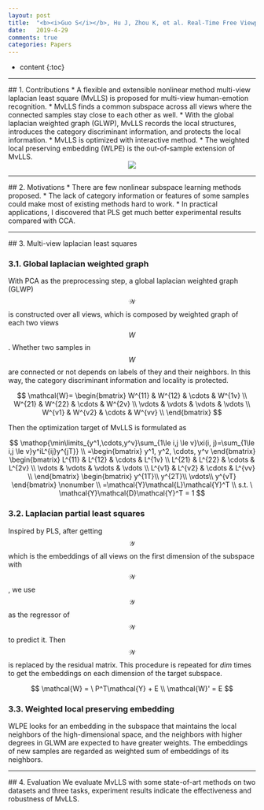 ```yaml
---
layout: post
title:  "<b><i>Guo S</i></b>, Hu J, Zhou K, et al. Real-Time Free Viewpoint Video Synthesis System Based on DIBR and A Depth Estimation Network[J]. IEEE Transactions on Multimedia, 2024.  [中科院Q1, CCF-B]"
date:   2019-4-29
comments: true
categories: Papers
---
```


* content
{:toc}

<hr>
## 1. Contributions
* A flexible and extensible nonlinear method multi-view laplacian least square (MvLLS) is proposed for multi-view human-emotion recognition. 
* MvLLS finds a common subspace across all views where the connected samples stay close to each other as well. 
* With the global laplacian weighted graph (GLWP), MvLLS records the local structures, introduces the category discriminant information, and protects the local information. 
* MvLLS is optimized with interactive method. 
* The weighted local preserving embedding (WLPE) is the out-of-sample extension of MvLLS. 

<div align="center"><img src="/images/MvLLS.png"></div> 

<hr>
## 2. Motivations
* There are few nonlinear subspace learning methods proposed. 
* The lack of category information or features of some samples could make most of existing methods hard to work. 
* In practical applications, I discovered that PLS get much better experimental results compared with CCA. 

<hr>
## 3. Multi-view laplacian least squares

### 3.1. Global laplacian weighted graph
With PCA as the preprocessing step, a global laplacian weighted graph (GLWP) $$\mathcal{W}$$ is constructed over all views, which is composed by weighted graph of each two views $$W$$. Whether two samples in $$W$$ are connected or not depends on labels of they and their neighbors. In this way, the category discriminant information and locality is protected. 

$$
\mathcal{W}=
\begin{bmatrix}
W^{11} & W^{12} & \cdots & W^{1v} \\
W^{21} & W^{22} & \cdots & W^{2v} \\
\vdots  & \vdots  & \vdots & \vdots  \\
W^{v1} & W^{v2} & \cdots & W^{vv} \\
\end{bmatrix}
$$

Then the optimization target of MvLLS is formulated as

$$
\mathop{\min\limits_{y^1,\cdots,y^v}\sum_{1\le i,j \le v}\xi(i, j)=\sum_{1\le i,j \le v}y^iL^{ij}y^{jT}} \\ 
=\begin{bmatrix}
y^1, y^2, \cdots, y^v
\end{bmatrix}
\begin{bmatrix}
L^{11} & L^{12} & \cdots & L^{1v} \\
L^{21} & L^{22} & \cdots & L^{2v} \\
\vdots  & \vdots  & \vdots & \vdots  \\
L^{v1} & L^{v2} & \cdots & L^{vv} \\
\end{bmatrix}
\begin{bmatrix}
y^{1T}\\ y^{2T}\\ \vdots\\ y^{vT}
\end{bmatrix} \nonumber \\
=\mathcal{Y}\mathcal{L}\mathcal{Y}^T \\
s.t. \  \mathcal{Y}\mathcal{D}\mathcal{Y}^T = 1
$$

### 3.2. Laplacian partial least squares
Inspired by PLS, after getting $$\mathcal{Y}$$ which is the embeddings of all views on the first dimension of the subspace with $$\mathcal{W}$$, 
we use $$\mathcal{Y}$$ as the regressor of $$\mathcal{W}$$ to predict it. Then $$\mathcal{W}$$ is replaced by the residual matrix. This procedure is repeated for $dim$ times to get the embeddings on each dimension of the target subspace. 

$$
\mathcal{W} = \ P^T\mathcal{Y} + E \\
\mathcal{W}' = E
$$

### 3.3. Weighted local preserving embedding
WLPE looks for an embedding in the subspace that maintains the local neighbors of the high-dimensional space, and the neighbors with higher degrees in GLWM are expected to have greater weights. The embeddings of new samples are regarded as weighted sum of embeddings of its neighbors. 

<hr>
## 4. Evaluation
We evaluate MvLLS with some state-of-art methods on two datasets and three tasks, experiment results indicate the effectiveness and robustness of MvLLS. 
